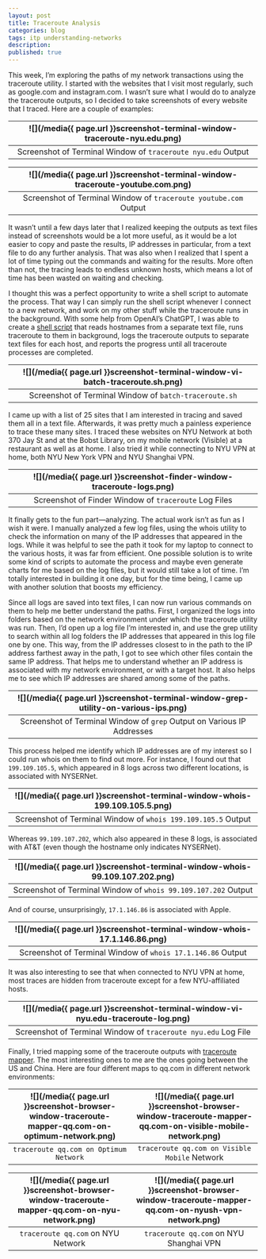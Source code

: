 ```yaml
---
layout: post
title: Traceroute Analysis
categories: blog
tags: itp understanding-networks
description:
published: true
---
```


This week, I’m exploring the paths of my network transactions using the traceroute utility. I started with the websites that I visit most regularly, such as google.com and instagram.com. I wasn’t sure what I would do to analyze the traceroute outputs, so I decided to take screenshots of every website that I traced. Here are a couple of examples:

| ![](/media{{ page.url }}screenshot-terminal-window-traceroute-nyu.edu.png) |
| :------------------------------------------------------------------------: |
|        Screenshot of Terminal Window of `traceroute nyu.edu` Output        |

| ![](/media{{ page.url }}screenshot-terminal-window-traceroute-youtube.com.png) |
| :----------------------------------------------------------------------------: |
|        Screenshot of Terminal Window of `traceroute youtube.com` Output        |

It wasn’t until a few days later that I realized keeping the outputs as text files instead of screenshots would be a lot more useful, as it would be a lot easier to copy and paste the results, IP addresses in particular, from a text file to do any further analysis. That was also when I realized that I spent a lot of time typing out the commands and waiting for the results. More often than not, the tracing leads to endless unknown hosts, which means a lot of time has been wasted on waiting and checking.

I thought this was a perfect opportunity to write a shell script to automate the process. That way I can simply run the shell script whenever I connect to a new network, and work on my other stuff while the traceroute runs in the background. With some help from OpenAI’s ChatGPT, I was able to create a [shell script](https://gist.github.com/jackbdu/75a5c5579fb02646496169fe0f8eb2a2) that reads hostnames from a separate text file, runs traceroute to them in background, logs the traceroute outputs to separate text files for each host, and reports the progress until all traceroute processes are completed.

| ![](/media{{ page.url }}screenshot-terminal-window-vi-batch-traceroute.sh.png) |
| :----------------------------------------------------------------------------: |
|             Screenshot of Terminal Window of `batch-traceroute.sh`             |

I came up with a list of 25 sites that I am interested in tracing and saved them all in a text file. Afterwards, it was pretty much a painless experience to trace these many sites. I traced these websites on NYU Network at both 370 Jay St and at the Bobst Library, on my mobile network (Visible) at a restaurant as well as at home. I also tried it while connecting to NYU VPN at home, both NYU New York VPN and NYU Shanghai VPN.

| ![](/media{{ page.url }}screenshot-finder-window-traceroute-logs.png) |
| :-------------------------------------------------------------------: |
|         Screenshot of Finder Window of `traceroute` Log Files         |

It finally gets to the fun part—analyzing. The actual work isn’t as fun as I wish it were. I manually analyzed a few log files, using the whois utility to check the information on many of the IP addresses that appeared in the logs. While it was helpful to see the path it took for my laptop to connect to the various hosts, it was far from efficient. One possible solution is to write some kind of scripts to automate the process and maybe even generate charts for me based on the log files, but it would still take a lot of time. I’m totally interested in building it one day, but for the time being, I came up with another solution that boosts my efficiency.

Since all logs are saved into text files, I can now run various commands on them to help me better understand the paths. First, I organized the logs into folders based on the network environment under which the traceroute utility was run. Then, I’d open up a log file I’m interested in, and use the grep utility to search within all log folders the IP addresses that appeared in this log file one by one. This way, from the IP addresses closest to in the path to the IP address farthest away in the path, I got to see which other files contain the same IP address. That helps me to understand whether an IP address is associated with my network environment, or with a target host. It also helps me to see which IP addresses are shared among some of the paths.

| ![](/media{{ page.url }}screenshot-terminal-window-grep-utility-on-various-ips.png) |
| :---------------------------------------------------------------------------------: |
|       Screenshot of Terminal Window of `grep` Output on Various IP Addresses        |

This process helped me identify which IP addresses are of my interest so I could run whois on them to find out more. For instance, I found out that `199.109.105.5`, which appeared in 8 logs across two different locations, is associated with NYSERNet.

| ![](/media{{ page.url }}screenshot-terminal-window-whois-199.109.105.5.png) |
| :-------------------------------------------------------------------------: |
|        Screenshot of Terminal Window of `whois 199.109.105.5` Output        |

Whereas `99.109.107.202`, which also appeared in these 8 logs, is associated with AT&T (even though the hostname only indicates NYSERNet).

| ![](/media{{ page.url }}screenshot-terminal-window-whois-99.109.107.202.png) |
| :--------------------------------------------------------------------------: |
|        Screenshot of Terminal Window of `whois 99.109.107.202` Output        |

And of course, unsurprisingly, `17.1.146.86` is associated with Apple.

| ![](/media{{ page.url }}screenshot-terminal-window-whois-17.1.146.86.png) |
| :-----------------------------------------------------------------------: |
|        Screenshot of Terminal Window of `whois 17.1.146.86` Output        |

It was also interesting to see that when connected to NYU VPN at home, most traces are hidden from traceroute except for a few NYU-affiliated hosts.

| ![](/media{{ page.url }}screenshot-terminal-window-vi-nyu.edu-traceroute-log.png) |
| :-------------------------------------------------------------------------------: |
|          Screenshot of Terminal Window of `traceroute nyu.edu` Log File           |

Finally, I tried mapping some of the traceroute outputs with [traceroute mapper](https://stefansundin.github.io/traceroute-mapper/). The most interesting ones to me are the ones going between the US and China. Here are four different maps to qq.com in different network environments:

| ![](/media{{ page.url }}screenshot-browser-window-traceroute-mapper-qq.com-on-optimum-network.png) | ![](/media{{ page.url }}screenshot-browser-window-traceroute-mapper-qq.com-on-visible-mobile-network.png) |
| :------------------------------------------------------------------------------------------------: | :-------------------------------------------------------------------------------------------------------: |
|                               `traceroute qq.com on Optimum Network`                               |                               `traceroute qq.com on Visible Mobile` Network                               |

| ![](/media{{ page.url }}screenshot-browser-window-traceroute-mapper-qq.com-on-nyu-network.png) | ![](/media{{ page.url }}screenshot-browser-window-traceroute-mapper-qq.com-on-nyush-vpn-network.png) |
| :--------------------------------------------------------------------------------------------: | :--------------------------------------------------------------------------------------------------: |
|                               `traceroute qq.com` on NYU Network                               |                               `traceroute qq.com` on NYU Shanghai VPN                                |
